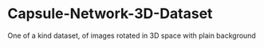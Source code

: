 # Capsule-Network-3D-Dataset
One of a kind dataset, of images rotated in 3D space with plain background
